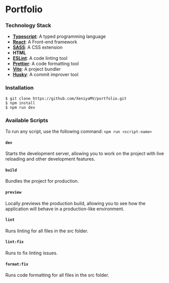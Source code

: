 # Portfolio

### Technology Stack
- **[Typescript](https://www.typescriptlang.org/)**: A typed programming language
- **[React](https://react.dev/)**: A Front-end framework
- **[SASS](https://sass-lang.com/)**: A CSS extension
- **HTML**
- **[ESLint](https://eslint.org/)**: A code linting tool
- **[Prettier](https://prettier.io/)**: A code formatting tool
- **[Vite](https://vitejs.dev/)**: A project bundler
- **[Husky](https://typicode.github.io/husky/)**: A commit improver tool

### Installation
```
$ git clone https://github.com/XeniyaMV/portfolio.git
$ npm install
$ npm run dev
```
### Available Scripts
To run any script, use the following command: `npm run <script-name>`

#### **`dev`**
Starts the development server, allowing you to work on the project with live reloading and other development features.

#### **`build`**
Bundles the project for production.

#### **`preview`**
Locally previews the production build, allowing you to see how the application will behave in a production-like environment.

#### **`lint`**
Runs linting for all files in the src folder.

#### **`lint:fix`**
Runs to fix linting issues.

#### **`format:fix`**
Runs code formatting for all files in the src folder.